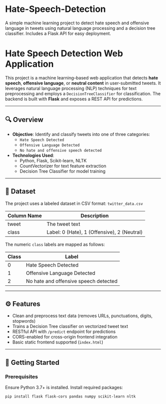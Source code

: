 # Hate-Speech-Detection
A simple machine learning project to detect hate speech and offensive language in tweets using natural language processing and a decision tree classifier. Includes a Flask API for easy deployment.

# Hate Speech Detection Web Application

This project is a machine learning–based web application that detects **hate speech**, **offensive language**, or **neutral content** in user-submitted tweets. It leverages natural language processing (NLP) techniques for text preprocessing and employs a `DecisionTreeClassifier` for classification. The backend is built with **Flask** and exposes a REST API for predictions.

---

## 🔍 Overview

- **Objective**: Identify and classify tweets into one of three categories:
  - `Hate Speech Detected`
  - `Offensive Language Detected`
  - `No hate and offensive speech detected`
- **Technologies Used**:
  - Python, Flask, Scikit-learn, NLTK
  - CountVectorizer for text feature extraction
  - Decision Tree Classifier for model training

---

## 📁 Dataset

The project uses a labeled dataset in CSV format: `twitter_data.csv`

| Column Name | Description                       |
|-------------|-----------------------------------|
| tweet       | The tweet text                    |
| class       | Label: 0 (Hate), 1 (Offensive), 2 (Neutral) |

The numeric `class` labels are mapped as follows:

| Class | Label                          |
|-------|--------------------------------|
| 0     | Hate Speech Detected           |
| 1     | Offensive Language Detected    |
| 2     | No hate and offensive speech detected |

---

## ⚙️ Features

- Clean and preprocess text data (removes URLs, punctuations, digits, stopwords)
- Trains a Decision Tree classifier on vectorized tweet text
- RESTful API with `/predict` endpoint for predictions
- CORS-enabled for cross-origin frontend integration
- Basic static frontend supported (`index.html`)

---

## 🚀 Getting Started

### Prerequisites

Ensure Python 3.7+ is installed. Install required packages:

```bash
pip install flask flask-cors pandas numpy scikit-learn nltk
